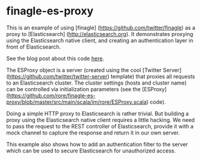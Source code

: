 finagle-es-proxy
================

This is an example of using [finagle] (https://github.com/twitter/finagle) as a proxy to [Elasticsearch] (http://elasticsearch.org).
It demonstrates proxying using the Elasticsearch native client, and creating an authentication layer in front of Elasticsearch.   

See the blog post about this code [here](http://rore.im/posts/secure-elasticsearch-finagle/).

The ESProxy object is a server (created using the cool [Twitter Server] (https://github.com/twitter/twitter-server) template) that proxies all requests to an Elasticsearch cluster.
The cluster settings (hosts and cluster name) can be controlled via initialization parameters (see the [ESProxy] (https://github.com/rore/finagle-es-proxy/blob/master/src/main/scala/im/rore/ESProxy.scala) code).

Doing a simple HTTP proxy to Elasticsearch is rather trivial. But building a proxy using the Elasticsearch native client requires a little hacking. We need to pass the request to the REST controller of Elasticsearch, provide it with a mock channel to capture the response and return it in our own server.

This example also shows how to add an authentication filter to the server which can be used to secure Elasticsearch for unauthorized access.



